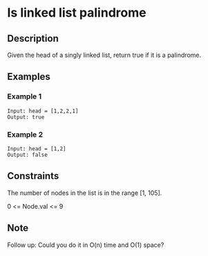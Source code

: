 # Is linked list palindrome

## Description

Given the head of a singly linked list, return true if it is a palindrome.

## Examples

### Example 1

    Input: head = [1,2,2,1]
    Output: true

### Example 2

    Input: head = [1,2]
    Output: false

## Constraints

The number of nodes in the list is in the range [1, 105].

0 <= Node.val <= 9

## Note

Follow up: Could you do it in O(n) time and O(1) space?
